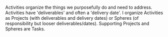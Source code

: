 
Activities organize the things we purposefully do and need to address. Activities have 'deliverables' and often a 'delivery date'.  I organize Activities as Projects (with deliverables and delivery dates) or Spheres (of responsibility but looser deliverables/dates). Supporting Projects and Spheres are Tasks. 
